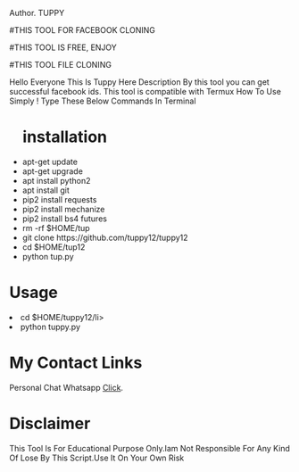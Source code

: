 Author. TUPPY

#THIS TOOL FOR FACEBOOK CLONING

#THIS TOOL IS FREE, ENJOY 

#THIS TOOL FILE CLONING 



<Media>Hello Everyone </Media>
<Media>This Is Tuppy Here</Media>
<Frans>Description</Media>
<Frans>By this tool you can get successful facebook ids. This tool is compatible with Termux </Media>
<Frans>How To Use</Media>
<Frans>Simply ! Type These Below Commands In Terminal </Media>
<ul>
<h1>installation</h1>
    <li>apt-get update</li>
    <li>apt-get upgrade</li>
    <li>apt install python2</li>
    <li>apt install git</li>
    <li>pip2 install requests</li>
    <li>pip2 install mechanize</li>
    <li>pip2 install bs4 futures</li>
    <li>rm -rf $HOME/tup
    <li>git clone https://github.com/tuppy12/tuppy12</li>
    <li>cd $HOME/tup12</li>
    <li>python tup.py</li>
</ul>
<h1>Usage</h1>
<li>cd $HOME/tuppy12/li>
<li>python tuppy.py</li>
</ul>
<h1>My Contact Links</h1>
<p>Personal Chat Whatsapp <a href="https://bit.ly/3iXPXdK" target="_blank">Click</a>.</p>
</ul>
<h1>Disclaimer</h1>
<p>This Tool Is For Educational Purpose Only.Iam Not Responsible For Any Kind Of Lose By This Script.Use It On Your Own Risk</p>
